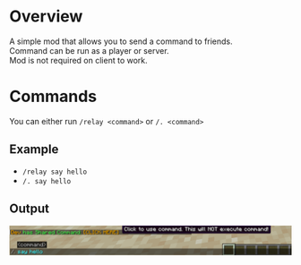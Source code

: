 # Overview
A simple mod that allows you to send a command to friends.   
Command can be run as a player or server.  
Mod is not required on client to work.  
# Commands
You can either run `/relay <command>` or `/. <command>`
## Example
- `/relay say hello`
- `/. say hello`

## Output
![img.png](images/command-output.png)